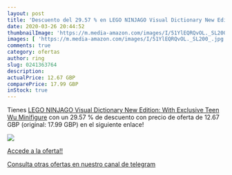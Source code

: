 ```yaml
---
layout: post
title: 'Descuento del 29.57 % en LEGO NINJAGO Visual Dictionary New Editi'
date: 2020-03-26 20:44:52
thumbnailImage: 'https://m.media-amazon.com/images/I/51YlEQRQvOL._SL200_.jpg'
images: [ 'https://m.media-amazon.com/images/I/51YlEQRQvOL._SL200_.jpg' ]
comments: true
category: ofertas
author: ring
slug: 0241363764
description:
actualPrice: 12.67 GBP
comparePrice: 17.99 GBP
inStock: true
---
```


Tienes [LEGO NINJAGO Visual Dictionary New Edition: With Exclusive Teen Wu Minifigure](https://www.amazon.com/dp/0241363764/?tag=redken08-20) con un 29.57 % de descuento con precio de oferta de 12.67 GBP (original: 17.99 GBP) en el siguiente enlace!

[![](https://m.media-amazon.com/images/I/51YlEQRQvOL._SL200_.jpg)](https://www.amazon.com/dp/0241363764/?tag=redken08-20)

[Accede a la oferta!!](https://www.amazon.com/dp/0241363764/?tag=redken08-20)

[Consulta otras ofertas en nuestro canal de telegram](https://t.me/s/ofertas25)
